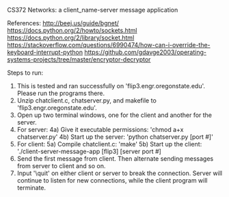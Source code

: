 CS372 Networks: a client_name-server message application

References:
http://beej.us/guide/bgnet/
https://docs.python.org/2/howto/sockets.html
https://docs.python.org/2/library/socket.html
https://stackoverflow.com/questions/6990474/how-can-i-override-the-keyboard-interrupt-python
https://github.com/gdavge2003/operating-systems-projects/tree/master/encryptor-decryptor

Steps to run:
1) This is tested and ran successfully on 'flip3.engr.oregonstate.edu'. Please run the programs there.
2) Unzip chatclient.c, chatserver.py, and makefile to 'flip3.engr.oregonstate.edu'.
3) Open up two terminal windows, one for the client and another for the server.
4) For server:
	4a) Give it executable permissions: 'chmod a+x chatserver.py'
	4b) Start up the server: 'python chatserver.py [port #]'
5) For client:
	5a) Compile chatclient.c: 'make'
	5b) Start up the client: './client-server-message-app [flip3] [server port #]
6) Send the first message from client. Then alternate sending messages from server to client and so on. 
7) Input '\quit' on either client or server to break the connection. Server will continue to listen for new connections, while the client program will terminate.
